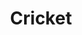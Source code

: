 ---
title: Cricket
description: Cricket sports

# Badge style
style:
    background: "#2a9d8f"
    color: "#fff"
---